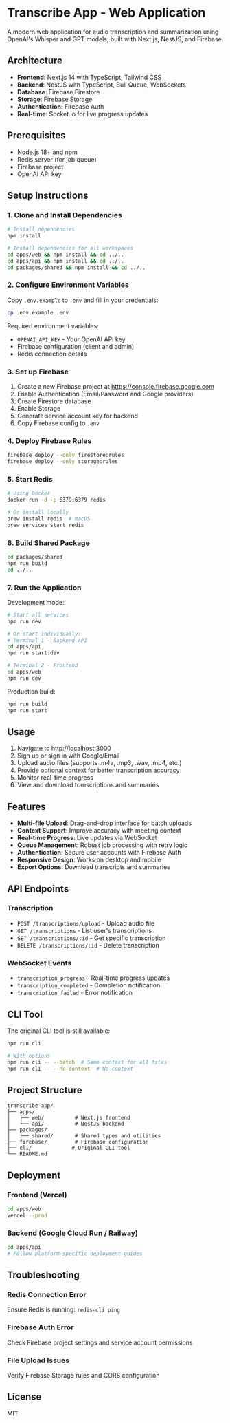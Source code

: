# Transcribe App - Web Application

A modern web application for audio transcription and summarization using OpenAI's Whisper and GPT models, built with Next.js, NestJS, and Firebase.

## Architecture

- **Frontend**: Next.js 14 with TypeScript, Tailwind CSS
- **Backend**: NestJS with TypeScript, Bull Queue, WebSockets
- **Database**: Firebase Firestore
- **Storage**: Firebase Storage
- **Authentication**: Firebase Auth
- **Real-time**: Socket.io for live progress updates

## Prerequisites

- Node.js 18+ and npm
- Redis server (for job queue)
- Firebase project
- OpenAI API key

## Setup Instructions

### 1. Clone and Install Dependencies

```bash
# Install dependencies
npm install

# Install dependencies for all workspaces
cd apps/web && npm install && cd ../..
cd apps/api && npm install && cd ../..
cd packages/shared && npm install && cd ../..
```

### 2. Configure Environment Variables

Copy `.env.example` to `.env` and fill in your credentials:

```bash
cp .env.example .env
```

Required environment variables:
- `OPENAI_API_KEY` - Your OpenAI API key
- Firebase configuration (client and admin)
- Redis connection details

### 3. Set up Firebase

1. Create a new Firebase project at https://console.firebase.google.com
2. Enable Authentication (Email/Password and Google providers)
3. Create Firestore database
4. Enable Storage
5. Generate service account key for backend
6. Copy Firebase config to `.env`

### 4. Deploy Firebase Rules

```bash
firebase deploy --only firestore:rules
firebase deploy --only storage:rules
```

### 5. Start Redis

```bash
# Using Docker
docker run -d -p 6379:6379 redis

# Or install locally
brew install redis  # macOS
brew services start redis
```

### 6. Build Shared Package

```bash
cd packages/shared
npm run build
cd ../..
```

### 7. Run the Application

Development mode:
```bash
# Start all services
npm run dev

# Or start individually:
# Terminal 1 - Backend API
cd apps/api
npm run start:dev

# Terminal 2 - Frontend
cd apps/web
npm run dev
```

Production build:
```bash
npm run build
npm run start
```

## Usage

1. Navigate to http://localhost:3000
2. Sign up or sign in with Google/Email
3. Upload audio files (supports .m4a, .mp3, .wav, .mp4, etc.)
4. Provide optional context for better transcription accuracy
5. Monitor real-time progress
6. View and download transcriptions and summaries

## Features

- **Multi-file Upload**: Drag-and-drop interface for batch uploads
- **Context Support**: Improve accuracy with meeting context
- **Real-time Progress**: Live updates via WebSocket
- **Queue Management**: Robust job processing with retry logic
- **Authentication**: Secure user accounts with Firebase Auth
- **Responsive Design**: Works on desktop and mobile
- **Export Options**: Download transcripts and summaries

## API Endpoints

### Transcription
- `POST /transcriptions/upload` - Upload audio file
- `GET /transcriptions` - List user's transcriptions
- `GET /transcriptions/:id` - Get specific transcription
- `DELETE /transcriptions/:id` - Delete transcription

### WebSocket Events
- `transcription_progress` - Real-time progress updates
- `transcription_completed` - Completion notification
- `transcription_failed` - Error notification

## CLI Tool

The original CLI tool is still available:

```bash
npm run cli

# With options
npm run cli -- --batch  # Same context for all files
npm run cli -- --no-context  # No context
```

## Project Structure

```
transcribe-app/
├── apps/
│   ├── web/          # Next.js frontend
│   └── api/          # NestJS backend
├── packages/
│   └── shared/       # Shared types and utilities
├── firebase/         # Firebase configuration
├── cli/             # Original CLI tool
└── README.md
```

## Deployment

### Frontend (Vercel)
```bash
cd apps/web
vercel --prod
```

### Backend (Google Cloud Run / Railway)
```bash
cd apps/api
# Follow platform-specific deployment guides
```

## Troubleshooting

### Redis Connection Error
Ensure Redis is running: `redis-cli ping`

### Firebase Auth Error
Check Firebase project settings and service account permissions

### File Upload Issues
Verify Firebase Storage rules and CORS configuration

## License

MIT